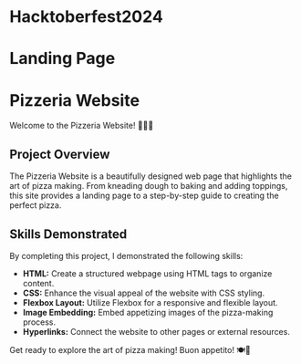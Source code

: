 # Hacktoberfest2024
# Landing Page
# Pizzeria Website

Welcome to the Pizzeria Website! 🍕👨‍🍳

## Project Overview

The Pizzeria Website is a beautifully designed web page that highlights the art of pizza making. From kneading dough to baking and adding toppings, this site provides a landing page to a step-by-step guide to creating the perfect pizza.


## Skills Demonstrated

By completing this project, I demonstrated the following skills:

- **HTML:** Create a structured webpage using HTML tags to organize content.
- **CSS:** Enhance the visual appeal of the website with CSS styling.
- **Flexbox Layout:** Utilize Flexbox for a responsive and flexible layout.
- **Image Embedding:** Embed appetizing images of the pizza-making process.
- **Hyperlinks:** Connect the website to other pages or external resources.

Get ready to explore the art of pizza making! Buon appetito! 🍽️🍕
